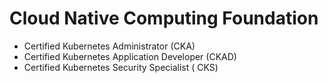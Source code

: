# Cloud Native Computing Foundation

- Certified Kubernetes Administrator (CKA)
- Certified Kubernetes Application Developer (CKAD)
- Certified Kubernetes Security Specialist ( CKS)
